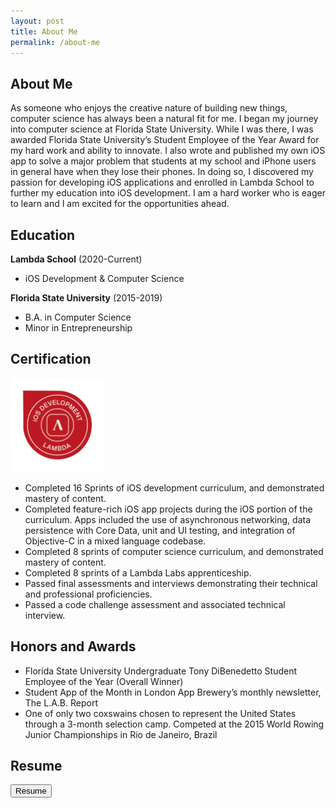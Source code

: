 ```yaml
---
layout: post
title: About Me
permalink: /about-me
---
```


## About Me

As someone who enjoys the creative nature of building new things, computer science has always been a natural fit for me. I began my journey into computer science at Florida State University. While I was there, I was awarded Florida State University’s Student Employee of the Year Award for my hard work and ability to innovate. I also wrote and published my own iOS app to solve a major problem that students at my school and iPhone users in general have when they lose their phones. In doing so, I discovered my passion for developing iOS applications and enrolled in Lambda School to further my education into iOS development. I am a hard worker who is eager to learn and I am excited for the opportunities ahead.

## Education

**Lambda School** (2020-Current)  
* iOS Development & Computer Science

**Florida State University** (2015-2019)  
* B.A. in Computer Science  
* Minor in Entrepreneurship

## Certification
<a href="https://www.youracclaim.com/badges/de6d5ff1-2c69-4c7a-98df-3e1345c3b6b1/linked_in" target="_blank"><img src="/assets/img/lambda-badge-ios-dev.png" alt="Lambda School iOS Development Badge" height="150"></a>
* Completed 16 Sprints of iOS development curriculum, and demonstrated mastery of content.
* Completed feature-rich iOS app projects during the iOS portion of the curriculum. Apps included the use of asynchronous networking, data persistence with Core Data, unit and UI testing, and integration of Objective-C in a mixed language codebase.
* Completed 8 sprints of computer science curriculum, and demonstrated mastery of content.
* Completed 8 sprints of a Lambda Labs apprenticeship.
* Passed final assessments and interviews demonstrating their technical and professional proficiencies.
* Passed a code challenge assessment and associated technical interview.

## Honors and Awards
* Florida State University Undergraduate Tony DiBenedetto Student Employee of the Year (Overall Winner)  
* Student App of the Month in London App Brewery’s monthly newsletter, The L.A.B. Report
* One of only two coxswains chosen to represent the United States through a 3-month selection camp. Competed at the 2015 World Rowing Junior Championships in Rio de Janeiro, Brazil

## Resume

<a href="{{ site.baseurl }}/assets/Wyatt_Harrell_Resume.pdf" target="_blank"><button class="button3">Resume</button></a>

<br><br>